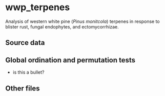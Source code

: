 # wwp_terpenes
Analysis of western white pine (*Pinus monitcola*) terpenes in response to blister rust, fungal endophytes, and ectomycorrhizae.

## Source data

## Global ordination and permutation tests
- is this a bullet?

## Other files
